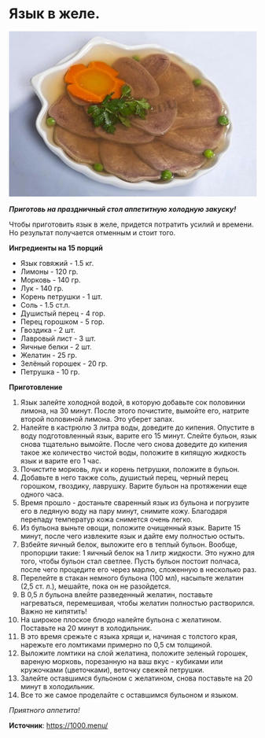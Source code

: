 # Язык в желе.

![Язык в желе](/images/Kulinar/Second/yazyk-v-jele.jpg 'Язык в желе')

_**Приготовь на праздничный стол аппетитную холодную закуску!**_

Чтобы приготовить язык в желе, придется потратить усилий и времени. Но результат получается отменным и стоит того.

**Ингредиенты на 15 порций**

- Язык говяжий - 1.5 кг.
- Лимоны - 120 гр.
- Морковь - 140 гр.
- Лук - 140 гр.
- Корень петрушки - 1 шт.
- Соль - 1.5 ст.л.
- Душистый перец - 4 гор.
- Перец горошком - 5 гор.
- Гвоздика - 2 шт.
- Лавровый лист - 3 шт.
- Яичные белки - 2 шт.
- Желатин - 25 гр.
- Зелёный горошек - 20 гр.
- Петрушка - 10 гр.

**Приготовление**

1. Язык залейте холодной водой, в которую добавьте сок половинки лимона, на 30 минут. После этого почистите, вымойте его, натрите второй половиной лимона. Это уберет запах.
2. Налейте в кастрюлю 3 литра воды, доведите до кипения. Опустите в воду подготовленный язык, варите его 15 минут. Слейте бульон, язык снова тщательно вымойте. После чего снова доведите до кипения такое же количество чистой воды, положите в кипящую жидкость язык и варите его 1 час.
3. Почистите морковь, лук и корень петрушки, положите в бульон.
4. Добавьте в него также соль, душистый перец, черный перец горошком, гвоздику, лаврушку. Варите бульон на протяжении еще одного часа.
5. Время прошло - достаньте сваренный язык из бульона и погрузите его в ледяную воду на пару минут, снимите кожу. Благодаря перепаду температур кожа снимется очень легко.
6. Из бульона выньте овощи, положите очищенный язык. Варите 15 минут, после чего извлеките язык и дайте ему полностью остыть.
7. Взбейте яичный белок, выложите его в теплый бульон. Вообще, пропорции такие: 1 яичный белок на 1 литр жидкости. Это нужно для того, чтобы бульон стал светлее. Пусть бульон постоит полчаса, после чего процедите его через марлю, сложенную в несколько раз.
8. Перелейте в стакан немного бульона (100 мл), насыпьте желатин (2,5 ст. л.), мешайте, пока он не разойдется.
9. В 0,5 л бульона влейте разведенный желатин, поставьте нагреваться, перемешивая, чтобы желатин полностью растворился. Важно не кипятить!
10. На широкое плоское блюдо налейте бульона с желатином. Поставьте на 20 минут в холодильник.
11. В это время срежьте с языка хрящи и, начиная с толстого края, нарежьте его ломтиками примерно по 0,5 см толщиной.
12. Выложите ломтики на слой желатина, положите зеленый горошек, вареную морковь, порезанную на ваш вкус - кубиками или кружочками (цветочками), веточку свежей петрушки.
13. Залейте оставшимся бульоном с желатином, снова поставьте на 20 минут в холодильник.
14. Все то же самое проделайте с оставшимся бульоном и языком.

_Приятного аппетита!_

**Источник**: https://1000.menu/
